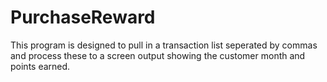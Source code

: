# PurchaseReward
This program is designed to pull in a transaction list seperated by commas and process these to a screen output showing the customer month and points earned.
